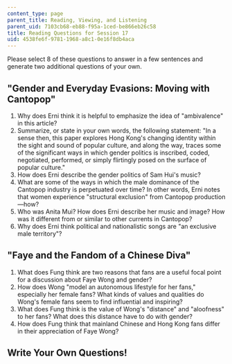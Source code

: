 ```yaml
---
content_type: page
parent_title: Reading, Viewing, and Listening
parent_uid: 7103cb68-eb88-f95a-1ced-be866eb26c58
title: Reading Questions for Session 17
uid: 4538fe6f-9781-1968-a8c1-0e16f8db4aca
---
```


Please select 8 of these questions to answer in a few sentences and generate two additional questions of your own.

"Gender and Everyday Evasions: Moving with Cantopop"
----------------------------------------------------

1.  Why does Erni think it is helpful to emphasize the idea of "ambivalence" in this article?
2.  Summarize, or state in your own words, the following statement: "In a sense then, this paper explores Hong Kong's changing identity within the sight and sound of popular culture, and along the way, traces some of the significant ways in which gender politics is inscribed, coded, negotiated, performed, or simply flirtingly posed on the surface of popular culture."
3.  How does Erni describe the gender politics of Sam Hui's music?
4.  What are some of the ways in which the male dominance of the Cantopop industry is perpetuated over time? In other words, Erni notes that women experience "structural exclusion" from Cantopop production—how?
5.  Who was Anita Mui? How does Erni describe her music and image? How was it different from or similar to other currents in Cantopop?
6.  Why does Erni think political and nationalistic songs are "an exclusive male territory"?

"Faye and the Fandom of a Chinese Diva"
---------------------------------------

1.  What does Fung think are two reasons that fans are a useful focal point for a discussion about Faye Wong and gender?
2.  How does Wong "model an autonomous lifestyle for her fans," especially her female fans? What kinds of values and qualities do Wong's female fans seem to find influential and inspiring?
3.  What does Fung think is the value of Wong's "distance" and "aloofness" to her fans? What does this distance have to do with gender?
4.  How does Fung think that mainland Chinese and Hong Kong fans differ in their appreciation of Faye Wong?

Write Your Own Questions!
-------------------------